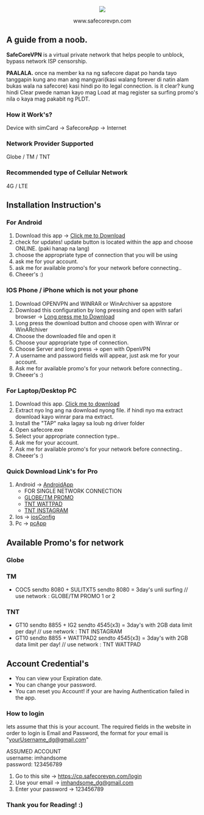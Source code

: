 <p align="center"><img src="http://ww1.prweb.com/prfiles/2009/05/03/66459/SafeCoreLogo.jpg"></p>
<p align="center"> www.safecorevpn.com </p>

## A guide from a noob.

**SafeCoreVPN** is a virtual private network that helps people to unblock, bypass network ISP censorship.

**PAALALA.**
once na member ka na ng safecore dapat po handa tayo tanggapin kung ano man ang mangyari(kasi walang forever di natin alam bukas wala na safecore) kasi hindi po ito legal connection. is it clear? kung hindi Clear pwede naman kayo mag Load at mag register sa surfing promo's nila o kaya mag pakabit ng PLDT.

### How it Work's?

Device with simCard -> SafecoreApp -> Internet 

### Network Provider Supported
Globe / TM / TNT

### Recommended type of Cellular Network 
4G / LTE

## Installation Instruction's

### For Android
1. Download this app -> [Click me to Download](https://www.mediafire.com/?4ssbsgsogc8m0kc)
2. check for updates! update button is located within the app and choose ONLINE. (paki hanap na lang)
3. choose the appropriate type of connection that you will be using
4. ask me for your account.
5. ask me for available promo's for your network before connecting..
6. Cheeer's :) 

### IOS Phone / iPhone which is not your phone
1. Download OPENVPN and WINRAR or WinArchiver sa appstore
2. Download this configuration by long pressing and open with safari browser -> [Long press me to Download](http://www.mediafire.com/file/c26591r8zlvtz2p/ios-safecore.rar)
3. Long press the download button and choose open with Winrar or WinARchiver
4. Choose the downloaded file and open it
5. Choose your appropriate type of connection.
6. Choose Server and long press -> open with OpenVPN
7. A username and password fields will appear, just ask me for your account.
8. Ask me for available promo's for your network before connecting..
9. Cheeer's :)

### For Laptop/Desktop PC
1. Download this app. [Click me to download](http://www.mediafire.com/file/nofor2ycmtgi7kt/Safecore+VPN+v2.10.zip)
2. Extract nyo lng ang  na download nyong file. if hindi nyo ma extract download kayo winrar para ma extract.
3. Install the "TAP" naka lagay sa loub ng driver folder
4. Open safecore.exe
5. Select your appropriate connection type..
6. Ask me for your account.
7. Ask me for available promo's for your network before connecting..
8. Cheeer's :)

### Quick Download Link's for Pro
1. Android -> [AndroidApp](https://www.mediafire.com/?4ssbsgsogc8m0kc) </br>
    * FOR SINGLE NETWORK CONNECTION </br>
    * [GLOBE/TM PROMO](http://www.mediafire.com/file/a04nb72b1rdrqxa/SafecoreVPN_GTM.apk) </br>
    * [TNT WATTPAD](http://www.mediafire.com/file/62sk7ac12y73b1u/SafecoreVPN_Wattpad.apk) </br>
    * [TNT INSTAGRAM](http://www.mediafire.com/file/4pdmdf2f505ffxf/SafecoreVPN_Instagram.apk) </br>
2. Ios -> [iosConfig](http://www.mediafire.com/file/c26591r8zlvtz2p/ios-safecore.rar)
3. Pc -> [pcApp](http://www.mediafire.com/file/nofor2ycmtgi7kt/Safecore+VPN+v2.10.zip)

## Available Promo's for network
### Globe
### TM
* COC5 sendto 8080 + SULITXT5 sendto 8080 = 3day's unli surfing // use network : GLOBE/TM PROMO 1 or 2
### TNT
* GT10 sendto 8855 + IG2 sendto 4545(x3) = 3day's with 2GB data limit per day! // use network : TNT INSTAGRAM
* GT10 sendto 8855 + WATTPAD2 sendto 4545(x3) = 3day's with 2GB data limit per day! // use network : TNT WATTPAD

## Account Credential's

* You can view your Expiration date.
* You can change your password.
* You can reset you Account! if your are having Authentication failed in the app.

### How to login

lets assume that this is your account. The required fields in the website in order to login is Email and Password, the format for your email is "yourUsername_dg@gmail.com"


ASSUMED ACCOUNT </br>
username: imhandsome </br>
password: 123456789

1. Go to this site     ->  https://cp.safecorevpn.com/login
2. Use your email     ->  imhandsome_dg@gmail.com
3. Enter your password ->  123456789

### Thank you for Reading! :) 

